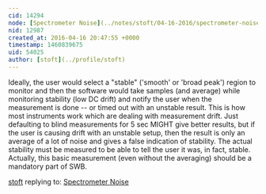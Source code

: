 ```yaml
---
cid: 14294
node: [Spectrometer Noise](../notes/stoft/04-16-2016/spectrometer-noise)
nid: 12987
created_at: 2016-04-16 20:47:55 +0000
timestamp: 1460839675
uid: 54025
author: [stoft](../profile/stoft)
---
```


Ideally, the user would select a "stable" ('smooth' or 'broad peak') region to monitor and then the software would take samples (and average) while monitoring stability (low DC drift) and notify the user when the measurement is done -- or timed out with an unstable result. This is how most instruments work which are dealing with measurement drift. Just defaulting to blind measurements for 5 sec MIGHT give better results, but if the user is causing drift with an unstable setup, then the result is only an average of a lot of noise and gives a false indication of stability. The actual stability must be measured to be able to tell the user it was, in fact, stable. Actually, this basic measurement (even without the averaging) should be a mandatory part of SWB.

[stoft](../profile/stoft) replying to: [Spectrometer Noise](../notes/stoft/04-16-2016/spectrometer-noise)

